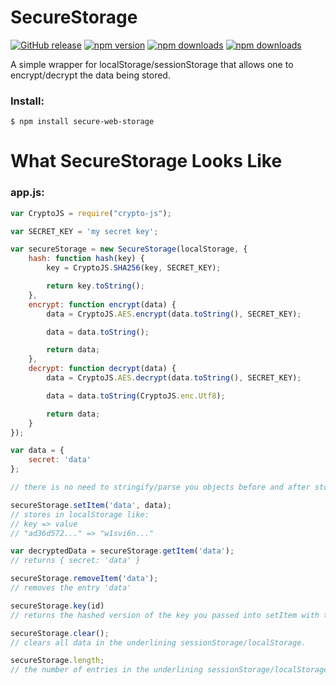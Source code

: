 # SecureStorage

[![GitHub release](https://img.shields.io/github/release/Mike96angelo/Secure-Storage.svg?maxAge=21600)](https://github.com/Mike96Angelo/Secure-Storage/releases)
[![npm version](https://img.shields.io/npm/v/secure-web-storage.svg?maxAge=21600)](https://www.npmjs.com/package/secure-web-storage)
[![npm downloads](https://img.shields.io/npm/dm/secure-web-storage.svg?maxAge=604800)](https://npm-stat.com/charts.html?package=secure-web-storage&from=2017-02-8)
[![npm downloads](https://img.shields.io/npm/dt/secure-web-storage.svg?maxAge=604800)](https://npm-stat.com/charts.html?package=secure-web-storage&from=2017-02-8)

A simple wrapper for localStorage/sessionStorage that allows one to encrypt/decrypt the data being stored.

### Install:
```
$ npm install secure-web-storage
```
# What SecureStorage Looks Like
<!-- * [Docs](docs/javascript-api.md) -->
<!-- * [JSFiddle](https://jsfiddle.net/fypyk2jp/4/) -->

### app.js:

```JavaScript
var CryptoJS = require("crypto-js");

var SECRET_KEY = 'my secret key';

var secureStorage = new SecureStorage(localStorage, {
    hash: function hash(key) {
        key = CryptoJS.SHA256(key, SECRET_KEY);

        return key.toString();
    },
    encrypt: function encrypt(data) {
        data = CryptoJS.AES.encrypt(data.toString(), SECRET_KEY);

        data = data.toString();

        return data;
    },
    decrypt: function decrypt(data) {
        data = CryptoJS.AES.decrypt(data.toString(), SECRET_KEY);

        data = data.toString(CryptoJS.enc.Utf8);

        return data;
    }
});

var data = {
    secret: 'data'
};

// there is no need to stringify/parse you objects before and after storing.

secureStorage.setItem('data', data);
// stores in localStorage like:
// key => value
// "ad36d572..." => "w1svi6n..."

var decryptedData = secureStorage.getItem('data');
// returns { secret: 'data' }

secureStorage.removeItem('data');
// removes the entry 'data'

secureStorage.key(id)
// returns the hashed version of the key you passed into setItem with the given id.

secureStorage.clear();
// clears all data in the underlining sessionStorage/localStorage.

secureStorage.length;
// the number of entries in the underlining sessionStorage/localStorage.

```

